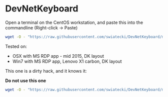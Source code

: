 # DevNetKeyboard

Open a terminal on the CentOS workstation, and paste this into the commandline (Right-click -> Paste)


```bash
wget -O - "https://raw.githubusercontent.com/swiatecki/DevNetKeyboard/master/nicer_dk_key.sh" | sudo sh
```

Tested on:

* OSX with MS RDP app - mid 2015, DK layout
* Win7 with MS RDP app, Lenovo X1 carbon, DK layout

This one is a dirty hack, and it knows it:

**Do not use this one**

```bash
wget -O - "https://raw.githubusercontent.com/swiatecki/DevNetKeyboard/master/dk_key.sh" | sudo sh 
```


